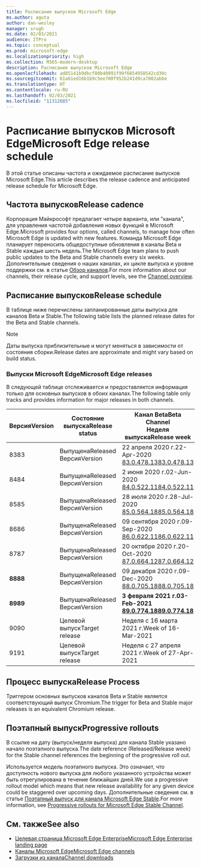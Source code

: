 ```yaml
---
title: Расписание выпусков Microsoft Edge
ms.author: aguta
author: dan-wesley
manager: srugh
ms.date: 02/03/2021
audience: ITPro
ms.topic: conceptual
ms.prod: microsoft-edge
ms.localizationpriority: high
ms.collection: M365-modern-desktop
description: Расписание выпусков Microsoft Edge
ms.openlocfilehash: ad85141b9dbcf80b40991f99f6854958542cd30c
ms.sourcegitcommit: 61a61ed16b1b9c5ee700f952b241d9ca7802abbe
ms.translationtype: HT
ms.contentlocale: ru-RU
ms.lasthandoff: 02/03/2021
ms.locfileid: "11312685"
---
```

# <span data-ttu-id="95710-103">Расписание выпусков Microsoft Edge</span><span class="sxs-lookup"><span data-stu-id="95710-103">Microsoft Edge release schedule</span></span>

<span data-ttu-id="95710-104">В этой статье описаны частота и ожидаемое расписание выпусков Microsoft Edge.</span><span class="sxs-lookup"><span data-stu-id="95710-104">This article describes the release cadence and anticipated release schedule for Microsoft Edge.</span></span>

## <span data-ttu-id="95710-105">Частота выпусков</span><span class="sxs-lookup"><span data-stu-id="95710-105">Release cadence</span></span>

<span data-ttu-id="95710-106">Корпорация Майкрософт предлагает четыре варианта, или "канала", для управления частотой добавления новых функций в Microsoft Edge.</span><span class="sxs-lookup"><span data-stu-id="95710-106">Microsoft provides four options, called channels, to manage how often Microsoft Edge is updated with new features.</span></span> <span data-ttu-id="95710-107">Команда Microsoft Edge планирует переносить общедоступные обновления в каналы Beta и Stable каждые шесть недель.</span><span class="sxs-lookup"><span data-stu-id="95710-107">The Microsoft Edge team plans to push public updates to the Beta and Stable channels every six weeks.</span></span> <span data-ttu-id="95710-108">Дополнительные сведения о наших каналах, их цикле выпуска и уровне поддержки см. в статье [Обзор каналов](https://docs.microsoft.com/DeployEdge/microsoft-edge-channels#channel-overview).</span><span class="sxs-lookup"><span data-stu-id="95710-108">For more information about our channels, their release cycle, and support levels, see the [Channel overview](https://docs.microsoft.com/DeployEdge/microsoft-edge-channels#channel-overview).</span></span>

## <span data-ttu-id="95710-109">Расписание выпусков</span><span class="sxs-lookup"><span data-stu-id="95710-109">Release schedule</span></span>

<span data-ttu-id="95710-110">В таблице ниже перечислены запланированные даты выпуска для каналов Beta и Stable.</span><span class="sxs-lookup"><span data-stu-id="95710-110">The following table lists the planned release dates for the Beta and Stable channels.</span></span>

> [!NOTE]
> <span data-ttu-id="95710-111">Даты выпуска приблизительные и могут меняться в зависимости от состояния сборки.</span><span class="sxs-lookup"><span data-stu-id="95710-111">Release dates are approximate and might vary based on build status.</span></span>

### <span data-ttu-id="95710-112">Выпуски Microsoft Edge</span><span class="sxs-lookup"><span data-stu-id="95710-112">Microsoft Edge releases</span></span>

<span data-ttu-id="95710-113">В следующей таблице отслеживается и предоставляется информация только для основных выпусков в обоих каналах.</span><span class="sxs-lookup"><span data-stu-id="95710-113">The following table only tracks and provides information for major releases in both channels.</span></span>

| <span data-ttu-id="95710-114">Версия</span><span class="sxs-lookup"><span data-stu-id="95710-114">Version</span></span> | <span data-ttu-id="95710-115">Состояние выпуска</span><span class="sxs-lookup"><span data-stu-id="95710-115">Release status</span></span> | <span data-ttu-id="95710-116">Канал Beta</span><span class="sxs-lookup"><span data-stu-id="95710-116">Beta Channel</span></span><br><span data-ttu-id="95710-117">Неделя выпуска</span><span class="sxs-lookup"><span data-stu-id="95710-117">Release week</span></span> | <span data-ttu-id="95710-118">Канал Stable</span><span class="sxs-lookup"><span data-stu-id="95710-118">Stable Channel</span></span><br><span data-ttu-id="95710-119">Неделя выпуска</span><span class="sxs-lookup"><span data-stu-id="95710-119">Release week</span></span> |
|---------|-----|------|--------|
| <span data-ttu-id="95710-120">83</span><span class="sxs-lookup"><span data-stu-id="95710-120">83</span></span> | <span data-ttu-id="95710-121">Выпущена</span><span class="sxs-lookup"><span data-stu-id="95710-121">Released</span></span><br><span data-ttu-id="95710-122">Версия</span><span class="sxs-lookup"><span data-stu-id="95710-122">Version</span></span> | <span data-ttu-id="95710-123">22 апреля 2020 г.</span><span class="sxs-lookup"><span data-stu-id="95710-123">22-Apr-2020</span></span><br>[<span data-ttu-id="95710-124">83.0.478.13</span><span class="sxs-lookup"><span data-stu-id="95710-124">83.0.478.13</span></span>](https://docs.microsoft.com/DeployEdge/microsoft-edge-relnote-archive-beta-channel#version-83047813-april-22) | <span data-ttu-id="95710-125">21 мая 2020 г.</span><span class="sxs-lookup"><span data-stu-id="95710-125">21-May-2020</span></span><br> [<span data-ttu-id="95710-126">83.0.478.37</span><span class="sxs-lookup"><span data-stu-id="95710-126">83.0.478.37</span></span>](https://docs.microsoft.com/DeployEdge/microsoft-edge-relnote-archive-stable-channel#version-83047837-may-21) |
| <span data-ttu-id="95710-127">84</span><span class="sxs-lookup"><span data-stu-id="95710-127">84</span></span> | <span data-ttu-id="95710-128">Выпущена</span><span class="sxs-lookup"><span data-stu-id="95710-128">Released</span></span><br><span data-ttu-id="95710-129">Версия</span><span class="sxs-lookup"><span data-stu-id="95710-129">Version</span></span> | <span data-ttu-id="95710-130">2 июня 2020 г.</span><span class="sxs-lookup"><span data-stu-id="95710-130">02-Jun-2020</span></span><br>[<span data-ttu-id="95710-131">84.0.522.11</span><span class="sxs-lookup"><span data-stu-id="95710-131">84.0.522.11</span></span>](https://docs.microsoft.com/DeployEdge/microsoft-edge-relnote-archive-beta-channel#version-84052211-june-2) | <span data-ttu-id="95710-132">16 июля 2020 г.</span><span class="sxs-lookup"><span data-stu-id="95710-132">16-Jul-2020</span></span><br> [<span data-ttu-id="95710-133">84.0.522.40.</span><span class="sxs-lookup"><span data-stu-id="95710-133">84.0.522.40</span></span>](https://docs.microsoft.com/DeployEdge/microsoft-edge-relnote-archive-stable-channel#version-84052240-july-16) |
| <span data-ttu-id="95710-134">85</span><span class="sxs-lookup"><span data-stu-id="95710-134">85</span></span> | <span data-ttu-id="95710-135">Выпущена</span><span class="sxs-lookup"><span data-stu-id="95710-135">Released</span></span><br><span data-ttu-id="95710-136">Версия</span><span class="sxs-lookup"><span data-stu-id="95710-136">Version</span></span> | <span data-ttu-id="95710-137">28 июля 2020 г.</span><span class="sxs-lookup"><span data-stu-id="95710-137">28-Jul-2020</span></span><br>[<span data-ttu-id="95710-138">85.0.564.18</span><span class="sxs-lookup"><span data-stu-id="95710-138">85.0.564.18</span></span>](https://docs.microsoft.com/DeployEdge/microsoft-edge-relnote-archive-beta-channel#version-85056418-july-28)  | <span data-ttu-id="95710-139">27 августа 2020 г.</span><span class="sxs-lookup"><span data-stu-id="95710-139">27-Aug-2020</span></span><br>[<span data-ttu-id="95710-140">85.0.564.41</span><span class="sxs-lookup"><span data-stu-id="95710-140">85.0.564.41</span></span>](https://docs.microsoft.com/DeployEdge/microsoft-edge-relnote-stable-channel#version-85056441-august-27) |
| <span data-ttu-id="95710-141">86</span><span class="sxs-lookup"><span data-stu-id="95710-141">86</span></span> | <span data-ttu-id="95710-142">Выпущена</span><span class="sxs-lookup"><span data-stu-id="95710-142">Released</span></span><br><span data-ttu-id="95710-143">Версия</span><span class="sxs-lookup"><span data-stu-id="95710-143">Version</span></span> | <span data-ttu-id="95710-144">09 сентября 2020 г.</span><span class="sxs-lookup"><span data-stu-id="95710-144">09-Sep-2020</span></span><br>[<span data-ttu-id="95710-145">86.0.622.11</span><span class="sxs-lookup"><span data-stu-id="95710-145">86.0.622.11</span></span>](https://docs.microsoft.com/DeployEdge/microsoft-edge-relnote-beta-channel#version-86062211-september-9) | <span data-ttu-id="95710-146">09 октября 2020 г.</span><span class="sxs-lookup"><span data-stu-id="95710-146">09-Oct-2020</span></span><br>[<span data-ttu-id="95710-147">86.0.622.38</span><span class="sxs-lookup"><span data-stu-id="95710-147">86.0.622.38</span></span>](https://docs.microsoft.com/deployedge/microsoft-edge-relnote-stable-channel#version-86062238-october-9) |
| <span data-ttu-id="95710-148">87</span><span class="sxs-lookup"><span data-stu-id="95710-148">87</span></span> | <span data-ttu-id="95710-149">Выпущена</span><span class="sxs-lookup"><span data-stu-id="95710-149">Released</span></span><br><span data-ttu-id="95710-150">Версия</span><span class="sxs-lookup"><span data-stu-id="95710-150">Version</span></span> | <span data-ttu-id="95710-151">20 октября 2020 г.</span><span class="sxs-lookup"><span data-stu-id="95710-151">20-Oct-2020</span></span><br>[<span data-ttu-id="95710-152">87.0.664.12</span><span class="sxs-lookup"><span data-stu-id="95710-152">87.0.664.12</span></span>](https://docs.microsoft.com/deployedge/microsoft-edge-relnote-beta-channel#version-87066412--october-20) | <span data-ttu-id="95710-153">19 ноября 2020 г.</span><span class="sxs-lookup"><span data-stu-id="95710-153">19-Nov-2020</span></span><br>[<span data-ttu-id="95710-154">87.0.664.41</span><span class="sxs-lookup"><span data-stu-id="95710-154">87.0.664.41</span></span>](https://docs.microsoft.com/deployedge/microsoft-edge-relnote-stable-channel#version-87066441-november-19) |
| **<span data-ttu-id="95710-155">88</span><span class="sxs-lookup"><span data-stu-id="95710-155">88</span></span>** | <span data-ttu-id="95710-156">Выпущена</span><span class="sxs-lookup"><span data-stu-id="95710-156">Released</span></span><br><span data-ttu-id="95710-157">Версия</span><span class="sxs-lookup"><span data-stu-id="95710-157">Version</span></span> | <span data-ttu-id="95710-158">09 декабря 2020 г.</span><span class="sxs-lookup"><span data-stu-id="95710-158">09-Dec-2020</span></span><br>[<span data-ttu-id="95710-159">88.0.705.18</span><span class="sxs-lookup"><span data-stu-id="95710-159">88.0.705.18</span></span>](https://docs.microsoft.com/deployedge/microsoft-edge-relnote-beta-channel#version-88070518-december-9) | **<span data-ttu-id="95710-160">21 января 2021 г.</span><span class="sxs-lookup"><span data-stu-id="95710-160">21-Jan-2021</span></span>**<br>**[<span data-ttu-id="95710-161">88.0.705.50</span><span class="sxs-lookup"><span data-stu-id="95710-161">88.0.705.50</span></span>](https://docs.microsoft.com/deployedge/microsoft-edge-relnote-stable-channel#version-88070550-january-21)**|
| **<span data-ttu-id="95710-162">89</span><span class="sxs-lookup"><span data-stu-id="95710-162">89</span></span>** | <span data-ttu-id="95710-163">Выпущена</span><span class="sxs-lookup"><span data-stu-id="95710-163">Released</span></span><br><span data-ttu-id="95710-164">Версия</span><span class="sxs-lookup"><span data-stu-id="95710-164">Version</span></span> | **<span data-ttu-id="95710-165">3 февраля 2021 г.</span><span class="sxs-lookup"><span data-stu-id="95710-165">03-Feb-2021</span></span>**<br>**[<span data-ttu-id="95710-166">89.0.774.18</span><span class="sxs-lookup"><span data-stu-id="95710-166">89.0.774.18</span></span>](https://docs.microsoft.com/deployedge/microsoft-edge-relnote-beta-channel#version-89077418-february-3)** | <span data-ttu-id="95710-167">Неделя с 4 марта 2021 г.</span><span class="sxs-lookup"><span data-stu-id="95710-167">Week of 04-Mar-2021</span></span> |
| <span data-ttu-id="95710-168">90</span><span class="sxs-lookup"><span data-stu-id="95710-168">90</span></span> | <span data-ttu-id="95710-169">Целевой выпуск</span><span class="sxs-lookup"><span data-stu-id="95710-169">Target release</span></span> | <span data-ttu-id="95710-170">Неделя с 16 марта 2021 г.</span><span class="sxs-lookup"><span data-stu-id="95710-170">Week of 16-Mar-2021</span></span> | <span data-ttu-id="95710-171">Неделя с 15 апреля 2021 г.</span><span class="sxs-lookup"><span data-stu-id="95710-171">Week of 15-Apr-2021</span></span> |
| <span data-ttu-id="95710-172">91</span><span class="sxs-lookup"><span data-stu-id="95710-172">91</span></span> | <span data-ttu-id="95710-173">Целевой выпуск</span><span class="sxs-lookup"><span data-stu-id="95710-173">Target release</span></span> | <span data-ttu-id="95710-174">Неделя с 27 апреля 2021 г.</span><span class="sxs-lookup"><span data-stu-id="95710-174">Week of 27-Apr-2021</span></span> | <span data-ttu-id="95710-175">Неделя с 27 мая 2021 г.</span><span class="sxs-lookup"><span data-stu-id="95710-175">Week of 27-May-2021</span></span> |

## <span data-ttu-id="95710-176">Процесс выпуска</span><span class="sxs-lookup"><span data-stu-id="95710-176">Release Process</span></span>

<span data-ttu-id="95710-177">Триггером основных выпусков каналов Beta и Stable является соответствующий выпуск Chromium.</span><span class="sxs-lookup"><span data-stu-id="95710-177">The trigger for Beta and Stable major releases is an equivalent Chromium release.</span></span>

## <span data-ttu-id="95710-178">Поэтапный выпуск</span><span class="sxs-lookup"><span data-stu-id="95710-178">Progressive rollouts</span></span>

<span data-ttu-id="95710-179">В ссылке на дату (выпуск/неделя выпуска) для канала Stable указано начало поэтапного выпуска.</span><span class="sxs-lookup"><span data-stu-id="95710-179">The date reference (Released/Release week) for the Stable channel references the beginning of the progressive roll out.</span></span>

<span data-ttu-id="95710-180">Используется модель поэтапного выпуска. Это означает, что доступность нового выпуска для любого указанного устройства может быть отрегулирована в течение ближайших дней.</span><span class="sxs-lookup"><span data-stu-id="95710-180">We use a progressive rollout model which means that new release availability for any given device could be staggered over upcoming days.</span></span> <span data-ttu-id="95710-181">Дополнительные сведения см. в статье [Поэтапный выпуск для канала Microsoft Edge Stable](microsoft-edge-update-progressive-rollout.md).</span><span class="sxs-lookup"><span data-stu-id="95710-181">For more information, see [Progressive rollouts for Microsoft Edge Stable Channel](microsoft-edge-update-progressive-rollout.md).</span></span>

## <span data-ttu-id="95710-182">См. также</span><span class="sxs-lookup"><span data-stu-id="95710-182">See also</span></span>

- [<span data-ttu-id="95710-183">Целевая страница Microsoft Edge Enterprise</span><span class="sxs-lookup"><span data-stu-id="95710-183">Microsoft Edge Enterprise landing page</span></span>](https://aka.ms/EdgeEnterprise)
- [<span data-ttu-id="95710-184">Каналы Microsoft Edge</span><span class="sxs-lookup"><span data-stu-id="95710-184">Microsoft Edge channels</span></span>](microsoft-edge-channels.md)
- [<span data-ttu-id="95710-185">Загрузки из канала</span><span class="sxs-lookup"><span data-stu-id="95710-185">Channel downloads</span></span>](https://www.microsoft.com/edge/business/download)